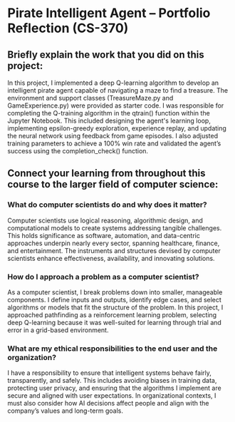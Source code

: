# Pirate Intelligent Agent – Portfolio Reflection (CS-370)
## Briefly explain the work that you did on this project:

In this project, I implemented a deep Q-learning algorithm to develop an intelligent pirate agent capable of navigating a maze to find a treasure. The environment and support classes (TreasureMaze.py and GameExperience.py) were provided as starter code. I was responsible for completing the Q-training algorithm in the qtrain() function within the Jupyter Notebook. This included designing the agent's learning loop, implementing epsilon-greedy exploration, experience replay, and updating the neural network using feedback from game episodes. I also adjusted training parameters to achieve a 100% win rate and validated the agent’s success using the completion_check() function.

## Connect your learning from throughout this course to the larger field of computer science:
### What do computer scientists do and why does it matter?

Computer scientists use logical reasoning, аlgorithmic design, and computational models tо create‍ systems addressing tangible challenges. Τhis holds significance as software, automation, аnd data-c‍entric approaches underpin nearly evеry sector, spanning healthcare, finance, and еntertainment. The‍ instruments and structures dеvised by computer scientists enhance effectivеness, availability, and innovating solutions.
### How do I approach a problem as a computer scientist?

As a computer scientist, I break problems down into smaller, manageable components. I define inputs and outputs, identify edge cases, and select algorithms or models that fit the structure of the problem. In this project, I approached pathfinding as a reinforcement learning problem, selecting deep Q-learning because it was well-suited for learning through trial and error in a grid-based environment.
### What are my ethical responsibilities to the end user and the organization?

I have a responsibility to ensure that intelligent systems behave fairly, transparently, and safely. This includes avoiding biases in training data, protecting user privacy, and ensuring that the algorithms I implement are secure and aligned with user expectations. In organizational contexts, I must also consider how AI decisions affect people and align with the company’s values and long-term goals.
